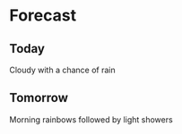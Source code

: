 # Forecast

## Today

Cloudy with a chance of rain

## Tomorrow

Morning rainbows followed by light showers 